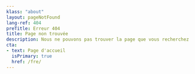 ```yaml
---
klass: "about"
layout: pageNotFound
lang-ref: 404
preTitle: Erreur 404
title: Page non trouvée
description: Nous ne pouvons pas trouver la page que vous recherchez
cta:
- text: Page d'accueil
  isPrimary: true
  href: /fre/
---
```

